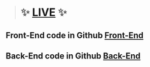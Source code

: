 > # :sparkles: [LIVE](https://business-table.netlify.app/) :sparkles:
## Front-End code in Github [Front-End](https://github.com/nurullah7733/business-table)
## Back-End code in Github [Back-End](https://github.com/nurullah7733/business-table)
